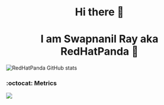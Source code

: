 <h1 align="center">Hi there 👋</h1>
<h1 align="center">I am Swapnanil Ray aka RedHatPanda 🐼</h1>

![RedHatPanda GitHub stats](https://github-readme-stats.vercel.app/api?username=redhatpanda&show_icons=true&theme=radical)
### :octocat: Metrics
<img align="center" src="https://github-readme-streak-stats.herokuapp.com/?user=redhatpanda&theme=radical&custom_title=streak-stats&hide_border=true&layout=compact" /><br>
